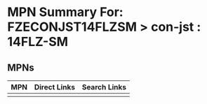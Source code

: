 



# MPN Summary For: FZECONJST14FLZSM > con-jst : 14FLZ-SM

## MPNs
  

|MPN|Direct Links|Search Links|
| :--- | :--- | :--- |
||||
